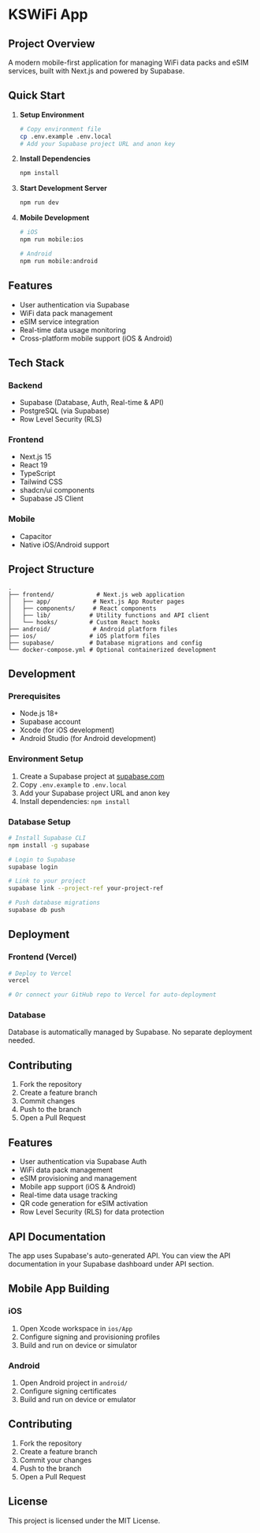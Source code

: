 # KSWiFi App

## Project Overview
A modern mobile-first application for managing WiFi data packs and eSIM services, built with Next.js and powered by Supabase.

## Quick Start

1. **Setup Environment**
   ```bash
   # Copy environment file
   cp .env.example .env.local
   # Add your Supabase project URL and anon key
   ```

2. **Install Dependencies**
   ```bash
   npm install
   ```

3. **Start Development Server**
   ```bash
   npm run dev
   ```

4. **Mobile Development**
   ```bash
   # iOS
   npm run mobile:ios

   # Android
   npm run mobile:android
   ```

## Features

- User authentication via Supabase
- WiFi data pack management
- eSIM service integration
- Real-time data usage monitoring
- Cross-platform mobile support (iOS & Android)

## Tech Stack

### Backend
- Supabase (Database, Auth, Real-time & API)
- PostgreSQL (via Supabase)
- Row Level Security (RLS)

### Frontend
- Next.js 15
- React 19
- TypeScript
- Tailwind CSS
- shadcn/ui components
- Supabase JS Client

### Mobile
- Capacitor
- Native iOS/Android support

## Project Structure

```
.
├── frontend/            # Next.js web application
│   ├── app/            # Next.js App Router pages
│   ├── components/     # React components
│   ├── lib/           # Utility functions and API client
│   └── hooks/         # Custom React hooks
├── android/            # Android platform files
├── ios/               # iOS platform files
├── supabase/          # Database migrations and config
└── docker-compose.yml # Optional containerized development
```

## Development

### Prerequisites
- Node.js 18+
- Supabase account
- Xcode (for iOS development)
- Android Studio (for Android development)

### Environment Setup
1. Create a Supabase project at [supabase.com](https://supabase.com)
2. Copy `.env.example` to `.env.local`
3. Add your Supabase project URL and anon key
4. Install dependencies: `npm install`

### Database Setup
```bash
# Install Supabase CLI
npm install -g supabase

# Login to Supabase
supabase login

# Link to your project
supabase link --project-ref your-project-ref

# Push database migrations
supabase db push
```

## Deployment

### Frontend (Vercel)
```bash
# Deploy to Vercel
vercel

# Or connect your GitHub repo to Vercel for auto-deployment
```

### Database
Database is automatically managed by Supabase. No separate deployment needed.

## Contributing
1. Fork the repository
2. Create a feature branch
3. Commit changes
4. Push to the branch
5. Open a Pull Request

## Features

- User authentication via Supabase Auth
- WiFi data pack management
- eSIM provisioning and management
- Mobile app support (iOS & Android)
- Real-time data usage tracking
- QR code generation for eSIM activation
- Row Level Security (RLS) for data protection

## API Documentation

The app uses Supabase's auto-generated API. You can view the API documentation in your Supabase dashboard under API section.

## Mobile App Building

### iOS
1. Open Xcode workspace in `ios/App`
2. Configure signing and provisioning profiles
3. Build and run on device or simulator

### Android
1. Open Android project in `android/`
2. Configure signing certificates
3. Build and run on device or emulator

## Contributing

1. Fork the repository
2. Create a feature branch
3. Commit your changes
4. Push to the branch
5. Open a Pull Request

## License

This project is licensed under the MIT License.
